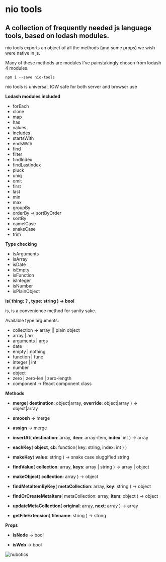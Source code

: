 # nio tools

## A collection of frequently needed js language tools, based on lodash modules.

nio tools exports an object of all the methods (and some props) we wish were native in js.

Many of these methods are modules I've painstakingly chosen from lodash 4 modules.

```
npm i --save nio-tools
```

nio tools is universal, IOW safe for both server and browser use


**Lodash modules included** 

 - forEach
 - clone
 - map
 - has
 - values
 - includes
 - startsWith
 - endsWith
 - find
 - filter
 - findIndex
 - findLastIndex
 - pluck
 - uniq
 - omit
 - first
 - last
 - min
 - max
 - groupBy
 - orderBy -> sortByOrder
 - sortBy
 - camelCase
 - snakeCase
 - trim
 
**Type checking** 

 - isArguments
 - isArray
 - isDate
 - isEmpty
 - isFunction
 - isInteger
 - isNumber
 - isPlainObject


**is( thing: ? , type: string ) -> bool**

is, is a convenience method for sanity sake.

Available type arguments:

 - collection -> array || plain object
 - array | arr
 - arguments | args
 - date
 - empty | nothing
 - function | func
 - integer | int
 - number
 - object
 - zero | zero-len | zero-length
 - component -> React component class


**Methods**

 - **merge**( **destination**: object|array, **override**: object|array ) -> object|array
 
 - **smoosh** -> merge
 
 - **assign** -> merge
 
 - **insertAt**( **destination**: array, **item**: array-item, **index**: int ) -> array
 
 - **eachKey**( **object**, **cb**: function( key: string, index: int ) )
 
 - **makeKey**( **value**: string ) -> snake case sluggified string
 
 - **findValue**( **collection**: array, **keys**: array | string ) -> array | object
 
 - **makeObject**( **collection**: array ) -> object
 
 - **findMetaItemByKey**( **metaCollection**: array, **key**: string ) -> object
 
 - **findOrCreateMetaItem**(  metaCollection: array, **item**: object ) -> object
 
 - **updateMetaCollection**( **original**: array, **next**: array ) -> array
 
 - **getFileExtension**( **filename**: string ) -> string

 
**Props**
 
 - **isNode** -> bool
 
 - **isWeb** -> bool

 
![nubotics](https://avatars0.githubusercontent.com/u/6399329?v=3&s=200 "nubotics")
